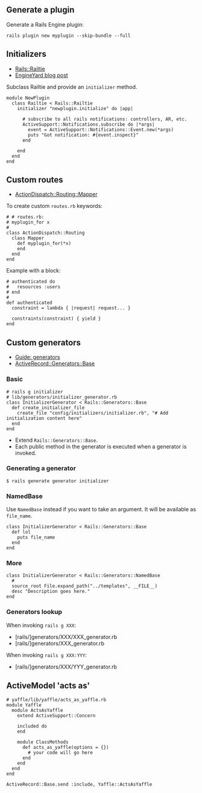Generate a plugin
-----------------

Generate a Rails Engine plugin:

    rails plugin new myplugin --skip-bundle --full

Initializers
------------

* [Rails::Railtie](http://edgeapi.rubyonrails.org/classes/Rails/Railtie.html)
* [EngineYard blog 
  post](http://www.engineyard.com/blog/2010/extending-rails-3-with-railties/)

Subclass Railtie and provide an `initializer` method.

    module NewPlugin
      class Railtie < Rails::Railtie
        initializer "newplugin.initialize" do |app|
     
          # subscribe to all rails notifications: controllers, AR, etc.
          ActiveSupport::Notifications.subscribe do |*args|
            event = ActiveSupport::Notifications::Event.new(*args)
            puts "Got notification: #{event.inspect}"
          end
     
        end
      end
    end
     
Custom routes
-------------

* [ActionDispatch::Routing::Mapper](http://api.rubyonrails.org/classes/ActionDispatch/Routing/Mapper.html)

To create custom `routes.rb` keywords:

    # # routes.rb:
    # myplugin_for x
    #
    class ActionDispatch::Routing
      class Mapper
        def myplugin_for(*x)
        end
      end
    end

Example with a block:

    # authenticated do
    #   resources :users
    # end
    #
    def authenticated
      constraint = lambda { |request| request... }

      constraints(constraint) { yield }
    end

Custom generators
-----------------

* [Guide: generators](http://guides.rubyonrails.org/generators.html)
* [ActiveRecord::Generators::Base](http://api.rubyonrails.org/classes/ActiveRecord/Generators/Base.html)

### Basic

    # rails g initializer
    # lib/generators/initializer_generator.rb
    class InitializerGenerator < Rails::Generators::Base
      def create_initializer_file
        create_file "config/initializers/initializer.rb", "# Add initialization content here"
      end
    end

 * Extend `Rails::Generators::Base`.
 * Each public method in the generator is executed when a generator is invoked. 

### Generating a generator
 
    $ rails generate generator initializer

### NamedBase

Use `NamedBase` instead if you want to take an argument. It will be available as 
`file_name`.

    class InitializerGenerator < Rails::Generators::Base
      def lol
        puts file_name
      end
    end

### More

    class InitializerGenerator < Rails::Generators::NamedBase
      # 
      source_root File.expand_path("../templates", __FILE__)
      desc "Description goes here."
    end

### Generators lookup
  
When invoking `rails g XXX`:

 * [rails/]generators/XXX/XXX_generator.rb
 * [rails/]generators/XXX_generator.rb

When invoking `rails g XXX:YYY`:

 * [rails/]generators/XXX/YYY_generator.rb

ActiveModel 'acts as'
---------------------

    # yaffle/lib/yaffle/acts_as_yaffle.rb
    module Yaffle
      module ActsAsYaffle
        extend ActiveSupport::Concern
     
        included do
        end
     
        module ClassMethods
          def acts_as_yaffle(options = {})
            # your code will go here
          end
        end
      end
    end
     
    ActiveRecord::Base.send :include, Yaffle::ActsAsYaffle


